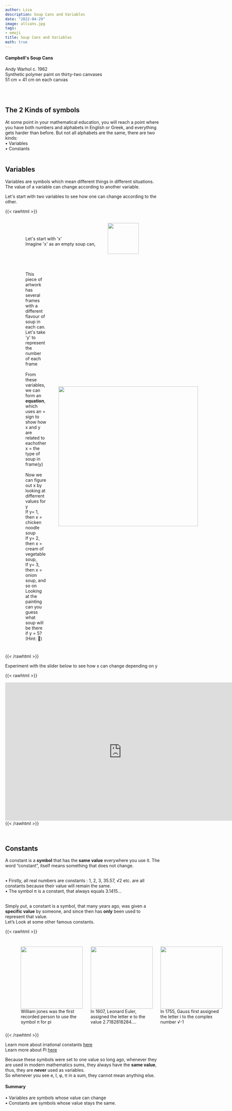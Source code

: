 ```yaml
---
author: Lisa
description: Soup Cans and Variables
date: "2022-04-29"
image: allcans.jpg
tags:
- emoji
title: Soup Cans and Variables
math: true
---
```


#### Campbell's Soup Cans
Andy Warhol c. 1962  
Synthetic polymer paint on thirty-two canvases  
51 cm × 41 cm on each canvas  
&nbsp;

&nbsp;

## The 2 Kinds of symbols  
At some point in your mathematical education, you will reach a point where you have both numbers and alphabets in English or Greek, and everything gets harder than before.
But not all alphabets are the same, there are two kinds:  
•	Variables  
•	Constants  
&nbsp;


## Variables  
Variables are symbols which mean different things in different situations. The value of a variable can change according to another variable.

Let's start with two variables to see how one can change according to the other.

{{< rawhtml >}}
<div style="display: flex; width:100%;padding-left:5%;align-items: center; ">
  <div style="padding:40px"> 
    <br>Let's start with 'x' 
    <br>Imagine 'x' as an empty soup can,   
  </div>
  <div>
<img src="/images/soupcan.png" style="width:100px;">
</div>
</div>

<div style="display: flex; width:100%;padding-left:5%;align-items: center; ">
<div style="padding:40px">
This piece of artwork has several frames with a different flavour of soup in each can. <br>
Let's take 'y' to represent the number of each frame<br>
<br>
From these variables, we can form an <b>equation</b>, which uses an = sign to show how x and y are related to eachother <br>
x = the type of soup in frame(y)  <br>
<br>
Now we can figure out x by looking at differrent values for y  <br>
If y= 1, then x = chicken noodle soup  <br>
If y= 2, then x = cream of vegetable soup,   <br>
If y= 3, then x = onion soup, and so on  <br>
Looking at the painting can you guess what soup will be there if y = 5?  (Hint: 🧀)   
</div>
<div class="twocolumn">
<img src="/images/allcans2.jpg" style="width:450px;">
</div>
</div>
{{< /rawhtml >}}


Experiment with the slider below to see how x can change depending on y

{{< rawhtml >}}
<div class='center'>
<div
style="
    width: 100%;
    height: 3.5rem;
    z-index:2;
    background: var(--bg);
    color: var(--bg);
    position: relative;"
></div>
<div style="margin-top:-3.5rem;z-index:1;position: relative;">
<iframe 
        scroll="no"
        src="https://editor.p5js.org/lisa-pinto/full/VMRxw9w1Z"
        style="border-style: none;width: 750px; height: 445px;"
        >
</iframe>
</div>
</div>
{{< /rawhtml >}}




<!-- Now Let’s create a real equation using x  
x = 5y  
If y = 1, then x = 5  
If y = 2, then x = 10  
If y = 3, then x = 15  
What will x be if y = 10?  
* [ ] 25  
- [ ] 50  
- [ ] 100  
Just like in the above soup can examples, x looks the same, but means different things depending on y.   -->

&nbsp;

## Constants
A constant is a **symbol** that has the **same value** everywhere you use it. The word “constant”, itself means something that does not change.  
&nbsp; 

•	  Firstly, all real numbers are constants : 1, 2, 3, 35.57, √2 etc. are all constants because their value will remain the same.   
•	   The symbol π is a constant, that always equals 3.1415…  
&nbsp;

Simply put, a constant is a symbol, that many years ago, was given a **specific value** by someone, and since then has **only** been used to represent that value.  
Let’s Look at some other famous constants.  

{{< rawhtml >}}
<div style="display: flex; width:100%;padding-left:5%;align-items: center; ">
<div style="padding:5%;justify-content: center;">
<img src="/images/jones2.png" style="width:200px;"> 
<br> William jones was the first recorded person to use the symbol π for pi 
</div>
<div class="padding:5%;justify-content: center;">
<img src="/images/euler2.png" style="width:200px;">
<br>In 1607, Leonard Euler, assigned the letter e to the value 2.7182818284….
</div>
<div style="padding:5%; justify-content: center;">
<img src="/images/gauss2.png" style="width:200px;">
<br>In 1755, Gauss first assigned the letter i to the complex number √-1 
</div>
</div>   
{{< /rawhtml >}}

Learn more about irrational constants [here](/post/decimals-and-painting)  
Learn more about Pi [here](/post/pi-and-the-vitruvian-man)  

Because these symbols were set to one value so long ago, whenever they are used in modern mathematics sums, they always have the **same value**, thus, they are **never** used as variables.  
So whenever you see e, I, φ, π in a sum, they cannot mean anything else.  



 #### Summary  
•	Variables are symbols whose value can change    
•	Constants are symbols whose value stays the same.   



